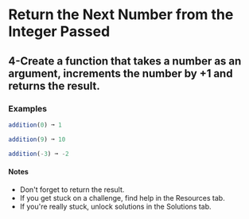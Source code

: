# Return the Next Number from the Integer Passed

## 4-Create a function that takes a number as an argument, increments the number by +1 and returns the result.

### Examples

```js
addition(0) ➞ 1

addition(9) ➞ 10

addition(-3) ➞ -2
```
#### Notes
- Don't forget to return the result.
- If you get stuck on a challenge, find help in the Resources tab.
- If you're really stuck, unlock solutions in the Solutions tab.